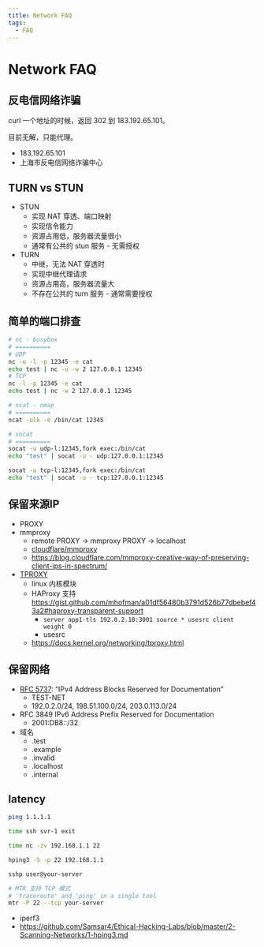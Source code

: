 ```yaml
---
title: Network FAQ
tags:
  - FAQ
---
```


# Network FAQ

## 反电信网络诈骗

curl 一个地址的时候，返回 302 到 183.192.65.101。

目前无解，只能代理。

- 183.192.65.101
- 上海市反电信网络诈骗中心

## TURN vs STUN

- STUN
  - 实现 NAT 穿透、端口映射
  - 实现信令能力
  - 资源占用低，服务器流量很小
  - 通常有公共的 stun 服务 - 无需授权
- TURN
  - 中继，无法 NAT 穿透时
  - 实现中继代理请求
  - 资源占用高，服务器流量大
  - 不存在公共的 turn 服务 - 通常需要授权

## 简单的端口排查

```bash
# nc - busybox
# ==========
# UDP
nc -u -l -p 12345 -e cat
echo test | nc -u -w 2 127.0.0.1 12345
# TCP
nc -l -p 12345 -e cat
echo test | nc -w 2 127.0.0.1 12345

# ncat - nmap
# ==========
ncat -ulk -e /bin/cat 12345

# socat
# ==========
socat -u udp-l:12345,fork exec:/bin/cat
echo "test" | socat -u - udp:127.0.0.1:12345

socat -u tcp-l:12345,fork exec:/bin/cat
echo "test" | socat -u - tcp:127.0.0.1:12345
```

## 保留来源IP

- PROXY
- mmproxy
  - remote PROXY -> mmproxy PROXY -> localhost
  - [cloudflare/mmproxy](https://github.com/cloudflare/mmproxy)
  - https://blog.cloudflare.com/mmproxy-creative-way-of-preserving-client-ips-in-spectrum/
- [TPROXY](./tproxy.md)
  - linux 内核模块
  - HAProxy 支持 https://gist.github.com/mhofman/a01df56480b3791d526b77dbebef43a2#haproxy-transparent-support
    - `server app1-tls 192.0.2.10:3001 source * usesrc client weight 0`
    - usesrc
  - https://docs.kernel.org/networking/tproxy.html

## 保留网络

- [RFC 5737](https://datatracker.ietf.org/doc/html/rfc5737): “IPv4 Address Blocks Reserved for Documentation”
  - TEST-NET
  - 192.0.2.0/24, 198.51.100.0/24, 203.0.113.0/24
- RFC 3849 IPv6 Address Prefix Reserved for Documentation
  - 2001:DB8::/32
- 域名
  - .test
  - .example
  - .invalid
  - .localhost
  - .internal

## latency

```bash
ping 1.1.1.1

time ssh svr-1 exit

time nc -zv 192.168.1.1 22

hping3 -S -p 22 192.168.1.1

sshp user@your-server

# MTR 支持 TCP 模式
# 'traceroute' and 'ping' in a single tool
mtr -P 22 --tcp your-server
```

- iperf3
- https://github.com/Samsar4/Ethical-Hacking-Labs/blob/master/2-Scanning-Networks/1-hping3.md
